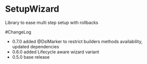 # SetupWizard
Library to ease multi step setup with rollbacks 

#ChangeLog
- 0.7.0 added @DslMarker to restrict builders methods availability, updated dependencies
- 0.6.0 added Lifecycle aware wizard variant
- 0.5.0 base release